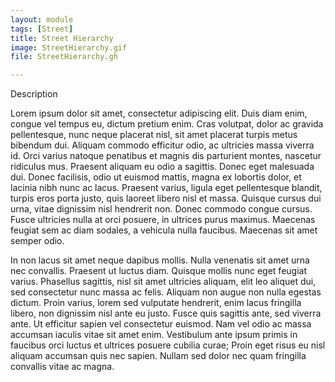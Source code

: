 ```yaml
---
layout: module
tags: [Street]
title: Street Hierarchy
image: StreetHierarchy.gif
file: StreetHierarchy.gh

---
```


Description

 Lorem ipsum dolor sit amet, consectetur adipiscing elit. Duis diam enim, congue vel tempus eu, dictum pretium enim. Cras volutpat, dolor ac gravida pellentesque, nunc neque placerat nisl, sit amet placerat turpis metus bibendum dui. Aliquam commodo efficitur odio, ac ultricies massa viverra id. Orci varius natoque penatibus et magnis dis parturient montes, nascetur ridiculus mus. Praesent aliquam eu odio a sagittis. Donec eget malesuada dui. Donec facilisis, odio ut euismod mattis, magna ex lobortis dolor, et lacinia nibh nunc ac lacus. Praesent varius, ligula eget pellentesque blandit, turpis eros porta justo, quis laoreet libero nisl et massa. Quisque cursus dui urna, vitae dignissim nisl hendrerit non. Donec commodo congue cursus. Fusce ultricies nulla at orci posuere, in ultrices purus maximus. Maecenas feugiat sem ac diam sodales, a vehicula nulla faucibus. Maecenas sit amet semper odio.

In non lacus sit amet neque dapibus mollis. Nulla venenatis sit amet urna nec convallis. Praesent ut luctus diam. Quisque mollis nunc eget feugiat varius. Phasellus sagittis, nisl sit amet ultricies aliquam, elit leo aliquet dui, sed consectetur nunc massa ac felis. Aliquam non augue non nulla egestas dictum. Proin varius, lorem sed vulputate hendrerit, enim lacus fringilla libero, non dignissim nisl ante eu justo. Fusce quis sagittis ante, sed viverra ante. Ut efficitur sapien vel consectetur euismod. Nam vel odio ac massa accumsan iaculis vitae sit amet enim. Vestibulum ante ipsum primis in faucibus orci luctus et ultrices posuere cubilia curae; Proin eget risus eu nisl aliquam accumsan quis nec sapien. Nullam sed dolor nec quam fringilla convallis vitae ac magna.
